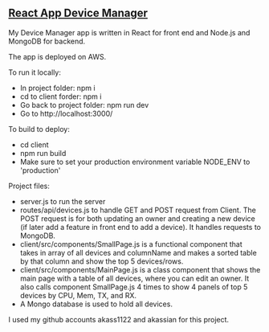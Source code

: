 ## [React App Device Manager](http://devicemanager.us-west-1.elasticbeanstalk.com/)


My Device Manager app is written in React for front end and Node.js and MongoDB for backend.

The app is deployed on AWS.

To run it locally:

-	In project folder:   npm i
-	cd to client forder:    npm i
-	Go back to project folder:     npm run dev
-	Go to    http://localhost:3000/

To build to deploy:
-	cd client
-	npm run build
-	Make sure to set your production environment variable NODE_ENV to 'production'

Project files:
- server.js     to run the server
- routes/api/devices.js     to handle GET and POST request from Client. The POST request is for both updating an owner and creating a new device (if later add a feature in front end to add a device). It handles requests to MongoDB.
-  client/src/components/SmallPage.js       is a functional component that takes in array of all devices and columnName and makes a sorted table by that column and show the top 5 devices/rows.
-  client/src/components/MainPage.js    is a class component that shows the main page with a table of all devices, where you can edit an owner. It also calls component SmallPage.js   4 times to show 4 panels of top 5 devices by CPU, Mem, TX, and RX.
-  A Mongo database is used to hold all devices.

I used my github accounts akass1122 and akassian for this project.






